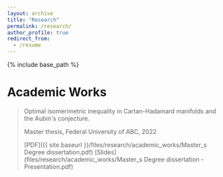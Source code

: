 ```yaml
---
layout: archive
title: "Research"
permalink: /research/
author_profile: true
redirect_from:
  - /resume
---
```


{% include base_path %}

# Academic Works

<blockquote>
Optimal isomerimetric inequality in Cartan-Hadamard manifolds and the Aubin's conjecture. 

Master thesis, Federal University of ABC, 2022

[PDF]({{ site.baseurl }}/files/research/academic_works/Master_s Degree dissertation.pdf) [Slides](files/research/academic_works/Master_s Degree dissertation - Presentation.pdf)
</blockquote>

